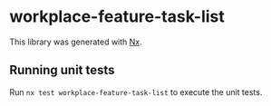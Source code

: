 # workplace-feature-task-list

This library was generated with [Nx](https://nx.dev).

## Running unit tests

Run `nx test workplace-feature-task-list` to execute the unit tests.
